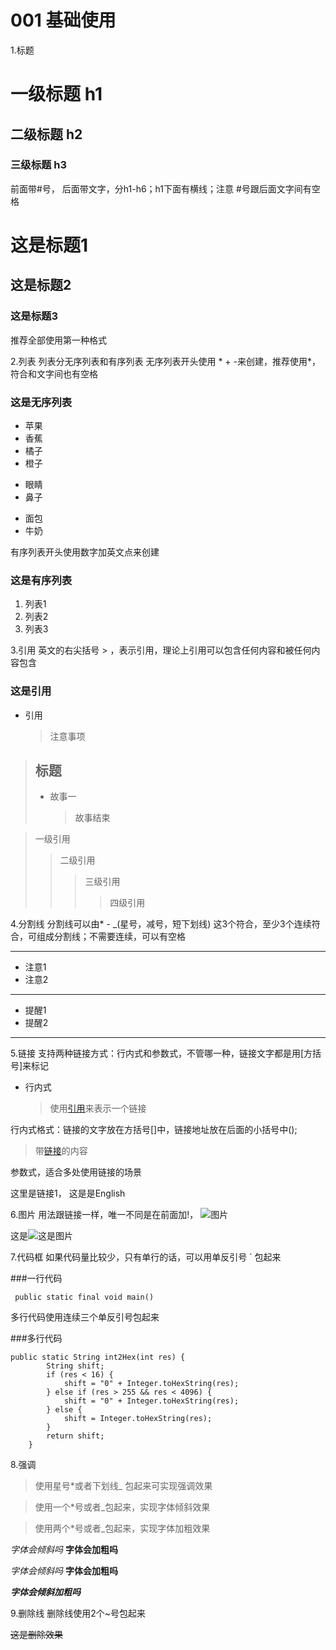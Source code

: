 # 001 基础使用
1.标题
# 一级标题 h1
## 二级标题 h2
### 三级标题 h3

前面带#号， 后面带文字，分h1-h6；h1下面有横线；注意 #号跟后面文字间有空格

# 这是标题1 #
## 这是标题2 ##
### 这是标题3 ####

推荐全部使用第一种格式

2.列表
列表分无序列表和有序列表
无序列表开头使用 * + -来创建，推荐使用*，符合和文字间也有空格
### 这是无序列表
* 苹果
* 香蕉
* 橘子
* 橙子
+ 眼睛
+ 鼻子
- 面包
- 牛奶

有序列表开头使用数字加英文点来创建
### 这是有序列表
1. 列表1
2. 列表2
3. 列表3

3.引用
英文的右尖括号 > ，表示引用，理论上引用可以包含任何内容和被任何内容包含
### 这是引用
* 引用
	> 注意事项

> ## 标题
> * 故事一
>	> 故事结束

> 一级引用
>> 二级引用
>>> 三级引用
>>>> 四级引用

4.分割线
分割线可以由* - _(星号，减号，短下划线) 这3个符合，至少3个连续符合，可组成分割线；不需要连续，可以有空格

---
* 注意1
* 注意2
***
* 提醒1
* 提醒2
___

5.链接
支持两种链接方式：行内式和参数式，不管哪一种，链接文字都是用[方括号]来标记
* 行内式
	> 使用[引用](http://www.baidu.com)来表示一个链接

行内式格式：链接的文字放在方括号[]中，链接地址放在后面的小括号中();

> 带[链接](http://www.baidu.com)的内容

参数式，适合多处使用链接的场景

[链接1]: http://www.baidu.com
[English]: http://www.google.com
这里是链接1， 这是是English

6.图片
用法跟链接一样，唯一不同是在前面加!，
![图片](https://www.cnblogs.com/images/logo_small.gif)

[这是图片]:https://www.cnblogs.com/images/logo_small.gif
这是![这是图片]

7.代码框
如果代码量比较少，只有单行的话，可以用单反引号 ` 包起来

###一行代码

` public static final void main()`

多行代码使用连续三个单反引号包起来

###多行代码

``` 可以写注释
public static String int2Hex(int res) {
		String shift;
		if (res < 16) {
			shift = "0" + Integer.toHexString(res);
		} else if (res > 255 && res < 4096) {
			shift = "0" + Integer.toHexString(res);
		} else {
			shift = Integer.toHexString(res);
		}
		return shift;
	}
```

8.强调
>使用星号*或者下划线_ 包起来可实现强调效果

>使用一个*号或者_包起来，实现字体倾斜效果

>使用两个*号或者_包起来，实现字体加粗效果

*字体会倾斜吗*
**字体会加粗吗**

_字体会倾斜吗_
__字体会加粗吗__

***字体会倾斜加粗吗***

9.删除线
删除线使用2个~号包起来

~~这是删除效果~~











